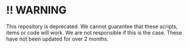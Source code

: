# !! WARNING
This repository is deprecated. We cannot guarantee that these scripts, items or code will work.
We are not responsible if this is the case.
These have not been updated for over 2 months.
